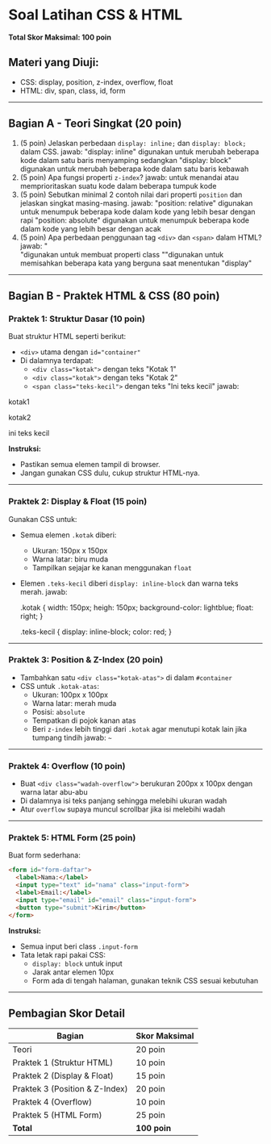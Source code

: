 # Soal Latihan CSS & HTML
**Total Skor Maksimal: 100 poin**

## Materi yang Diuji:
- CSS: display, position, z-index, overflow, float
- HTML: div, span, class, id, form

---

## Bagian A - Teori Singkat (20 poin)

1. (5 poin) Jelaskan perbedaan `display: inline;` dan `display: block;` dalam CSS.
jawab:
"display: inline" digunakan untuk merubah beberapa kode dalam satu baris menyamping
sedangkan "display: block" digunakan untuk merubah beberapa kode dalam satu baris kebawah
2. (5 poin) Apa fungsi properti `z-index`?
jawab:
untuk menandai atau memprioritaskan suatu kode dalam beberapa tumpuk kode
3. (5 poin) Sebutkan minimal 2 contoh nilai dari properti `position` dan jelaskan singkat masing-masing.
jawab:
"position: relative" digunakan untuk menumpuk beberapa kode dalam kode yang lebih besar dengan rapi
"position: absolute" digunakan untuk menumpuk beberapa kode dalam kode yang lebih besar dengan acak
4. (5 poin) Apa perbedaan penggunaan tag `<div>` dan `<span>` dalam HTML?
jawab:
"<div>"digunakan untuk membuat properti class
"<span>"digunakan untuk memisahkan beberapa kata yang berguna saat menentukan "display"

---

## Bagian B - Praktek HTML & CSS (80 poin)

### Praktek 1: Struktur Dasar (10 poin)
Buat struktur HTML seperti berikut:

- `<div>` utama dengan `id="container"`
- Di dalamnya terdapat:
  - `<div class="kotak">` dengan teks "Kotak 1"
  - `<div class="kotak">` dengan teks "Kotak 2"
  - `<span class="teks-kecil">` dengan teks "Ini teks kecil"
  jawab:
  <!DOCTYPE html>
<html lang="en">
<head>
    <meta charset="UTF-8">
    <meta name="viewport" content="width=device-width, initial-scale=1.0">
    <title>Document</title>
</head>
<body>
 <div class=container>
    <div class="kotak1"></div>
    <div class="kotak2"></div>
  </div>
  <p class=kotak1>kotak1</p>
  <p class=kotak2>kotak2</p>
  <p class=teks-kecil>ini teks kecil</p>
</body>
</html>

**Instruksi:**
- Pastikan semua elemen tampil di browser.
- Jangan gunakan CSS dulu, cukup struktur HTML-nya.

---

### Praktek 2: Display & Float (15 poin)
Gunakan CSS untuk:

- Semua elemen `.kotak` diberi:
  - Ukuran: 150px x 150px
  - Warna latar: biru muda
  - Tampilkan sejajar ke kanan menggunakan `float`
- Elemen `.teks-kecil` diberi `display: inline-block` dan warna teks merah.
jawab:
    <link rel="stylesheet" href="style.css">
    .kotak {
      width: 150px;
      heigh: 150px;
      background-color: lightblue;
      float: right;
    }

    .teks-kecil {
      display: inline-block;
      color: red;
    }


---

### Praktek 3: Position & Z-Index (20 poin)
- Tambahkan satu `<div class="kotak-atas">` di dalam `#container`
- CSS untuk `.kotak-atas`:
  - Ukuran: 100px x 100px
  - Warna latar: merah muda
  - Posisi: `absolute`
  - Tempatkan di pojok kanan atas
  - Beri `z-index` lebih tinggi dari `.kotak` agar menutupi kotak lain jika tumpang tindih
  jawab:
  `~`

---

### Praktek 4: Overflow (10 poin)
- Buat `<div class="wadah-overflow">` berukuran 200px x 100px 
dengan warna latar abu-abu
- Di dalamnya isi teks panjang sehingga melebihi ukuran wadah
- Atur `overflow` supaya muncul scrollbar jika isi melebihi wadah

---

### Praktek 5: HTML Form (25 poin)
Buat form sederhana:

```html
<form id="form-daftar">
  <label>Nama:</label>
  <input type="text" id="nama" class="input-form">
  <label>Email:</label>
  <input type="email" id="email" class="input-form">
  <button type="submit">Kirim</button>
</form>
```

**Instruksi:**
- Semua input beri class `.input-form`
- Tata letak rapi pakai CSS:
  - `display: block` untuk input
  - Jarak antar elemen 10px
  - Form ada di tengah halaman, gunakan teknik CSS sesuai kebutuhan

---

## Pembagian Skor Detail

| Bagian                          | Skor Maksimal |
|---------------------------------|----------------|
| Teori                           | 20 poin        |
| Praktek 1 (Struktur HTML)       | 10 poin        |
| Praktek 2 (Display & Float)     | 15 poin        |
| Praktek 3 (Position & Z-Index)  | 20 poin        |
| Praktek 4 (Overflow)            | 10 poin        |
| Praktek 5 (HTML Form)           | 25 poin        |
| **Total**                       | **100 poin**   |
